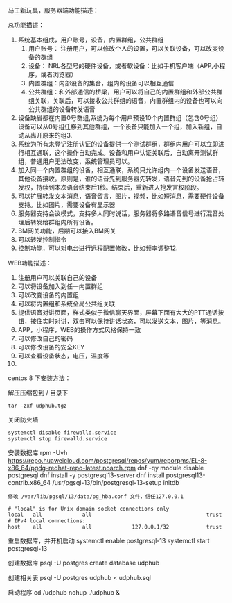 
马工新玩具，服务器端功能描述：

总功能描述：

1. 系统基本组成，用户账号，设备，内置群组，公共群组
   1. 用户账号： 注册用户，可以修改个人的设置，可以关联设备，可以改变设备的群组
   2. 设备： NRL各型号的硬件设备，或者软设备：比如手机客户端（APP,小程序，或者浏览器）
   3. 内置群组：内部设备的集合，组内的设备可以相互通信
   4. 公共群组：和外部通信的桥梁，用户可以将自己的内置群组和外部公共群组关联，关联后，可以接收公共群组的语音，内置群组内的设备也可以向公共群组的设备转发语音
2. 设备缺省都在内置0号群组,系统为每个用户预设10个内置群组（包含0号组）设备可以从0号组迁移到其他群组，一个设备只能加入一个组，加入新组，自动从离开原来的组3. 
4. 系统为所有未登记注册认证的设备提供一个测试群组，群组内用户可以立即进行相互通联，这个操作自动完成。设备和用户认证关联后，自动离开测试群组，普通用户无法改变，系统管理员可以。
5. 加入同一个内置群组的设备，相互通联，系统只允许组内一个设备发送语音，其他设备接收。原则是，谁的语音先到服务器先转发，语音先到的设备抢占转发权，持续到本次语音结束后1秒。结束后，重新进入抢发言权阶段。
7. 可以扩展转发文本消息，语音留言，图片，视频，比如短消息，需要硬件设备支持。比如图片，需要设备有显示器
8. 服务器支持会议模式，支持多人同时说话，服务器将多路语音信号进行混音处理后转发给群组内所有设备。
9. BM网关功能，后期可以接入BM网关
10. 可以转发控制指令
11. 控制功能，可以对电台进行远程配置修改，比如频率调整12. 

WEB功能描述：
1. 注册用户可以关联自己的设备
2. 可以将设备加入到任一内置群组
3. 可以改变设备的内置组
4. 可以将内置组和系统全局公共组关联
5. 提供语音对讲页面，样式类似于微信聊天界面，屏幕下面有大大的PTT通话按钮，按住实时对讲，双击可以保持讲话状态，可以发送文本，图片，等消息。
6. APP，小程序，WEB的操作方式风格保持一致
7. 可以修改自己的密码
8. 可以修改设备的安全KEY
9. 可以查看设备状态，电压，温度等
10. 
    

centos 8 下安装方法：

解压压缩包到 / 目录下 

    tar -zxf udphub.tgz 

关闭防火墙

    systemctl disable firewalld.service
    systemctl stop firewalld.service


安装数据库
    rpm -Uvh https://repo.huaweicloud.com/postgresql/repos/yum/reporpms/EL-8-x86_64/pgdg-redhat-repo-latest.noarch.rpm
    dnf -qy module disable postgresql
    dnf install -y postgresql13-server
    dnf install postgresql13-contrib.x86_64
    /usr/pgsql-13/bin/postgresql-13-setup initdb 

    修改 /var/lib/pgsql/13/data/pg_hba.conf 文件，信任127.0.0.1 

    # "local" is for Unix domain socket connections only
    local   all             all                                     trust
    # IPv4 local connections:
    host    all             all             127.0.0.1/32            trust

重启数据库，并开机启动
  systemctl enable postgresql-13
  systemctl start postgresql-13


创建数据库
   psql -U postgres 
      create database udphub
    
创建相关表
    psql -U postgres udphub < udphub.sql

启动程序
    cd /udphub
    nohup ./udphub &



